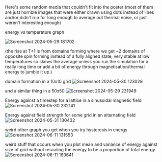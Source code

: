 Here's some random media that couldn't fit into the poster (most of them are just horrible images that were either drawn using dots instead of lines and/or didn't run for long enough to average out thermal noise, or just weren't interesting enough)


energy vs temperature graph 

![Screenshot 2024-05-29 181702](https://github.com/binTruekenobi/ising-model/assets/162815260/f6cbe3fc-095f-4a76-a82b-e44817b92cd2)

(the rise at T<1 is from domains forming where we get ~2 domains of opposite spin forming instead of a 
fully aligned state, very stable at low temperatures so skews the average
unless you run the simulation for a really long time or add a bit of energy through magnetisation/thermal energy to jumble it up.)


domain formation in a 10x10 grid
![Screenshot 2024-05-30 123029](https://github.com/binTruekenobi/ising-model/assets/162815260/b6e3c228-b195-4314-a4bd-53ff6d2fabad)

and a similar thing in a 50x50
![Screenshot 2024-05-29 231949](https://github.com/binTruekenobi/ising-model/assets/162815260/79ed955f-7dc8-4abb-849a-0deb46c1d215)


Energy against a timestep for a lattice in a sinusoidal magnetic field
![Screenshot 2024-05-30 232141](https://github.com/binTruekenobi/ising-model/assets/162815260/dc3836c7-8c31-499f-9be8-38547f6d5737)

Energy against field strength for some grid in an alternating field
![Screenshot 2024-05-31 130432](https://github.com/binTruekenobi/ising-model/assets/162815260/94d469db-2a28-4d36-821f-fd2cd70c80a1)

weird other graph you get when you try hysteresis in energy
![Screenshot 2024-06-11 131553](https://github.com/binTruekenobi/ising-model/assets/162815260/d082bada-ec0a-4774-9a5e-e24b36b52376)

weird stuff that occurs when you plot mean and variance of energy against size of grid without rescaling the energy to be a proportion of total energy
![Screenshot 2024-06-11 163641](https://github.com/binTruekenobi/ising-model/assets/162815260/2a691b26-118b-4a6a-99aa-728f97df81df)

